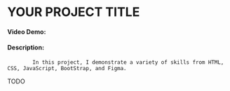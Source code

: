 # YOUR PROJECT TITLE
#### Video Demo:  <URL HERE>
#### Description:
            In this project, I demonstrate a variety of skills from HTML, CSS, JavaScript, BootStrap, and Figma.
TODO

